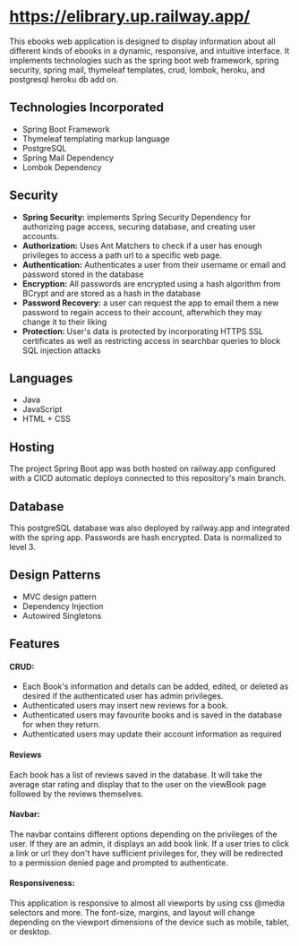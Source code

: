 # https://elibrary.up.railway.app/

This ebooks web application is designed to display information about all different kinds of ebooks in a dynamic, responsive, and intuitive interface. It implements technologies such as the spring boot web framework, spring security, spring mail, thymeleaf templates, crud, lombok, heroku, and postgresql heroku db add on.

## Technologies Incorporated
<ul>
  <li>Spring Boot Framework</li>
  <li>Thymeleaf templating markup language</li>
  <li>PostgreSQL</li>
  <li>Spring Mail Dependency</li>
  <li>Lombok Dependency</li>
</ul>

## Security
<ul>
  <li><b>Spring Security:</b> implements Spring Security Dependency for authorizing page access, securing database, and creating user accounts. </li>
  <li><b>Authorization:</b> Uses Ant Matchers to check if a user has enough privileges to access a path url to a specific web page.</li>
  <li><b>Authentication:</b> Authenticates a user from their username or email and password stored in the database</li>
  <li><b>Encryption:</b> All passwords are encrypted using a hash algorithm from BCrypt and are stored as a hash in the database</li>
  <li><b>Password Recovery:</b> a user can request the app to email them a new password to regain access to their account, afterwhich they may change it to their liking</li>
  <li><b>Protection: </b>User's data is protected by incorporating HTTPS SSL certificates as well as restricting access in searchbar queries to block SQL injection attacks </li>
</ul>

## Languages
<ul>
  <li>Java</li>
  <li>JavaScript</li>
  <li>HTML + CSS</li>
</ul>

## Hosting
The project Spring Boot app was both hosted on railway.app configured with a CICD automatic deploys connected to this repository's main branch.

## Database
This postgreSQL database was also deployed by railway.app and integrated with the spring app. Passwords are hash encrypted. Data is normalized to level 3. 

## Design Patterns
<ul>
  <li>MVC design pattern</li>
  <li>Dependency Injection</li>
  <li>Autowired Singletons</li>
</ul>

## Features

#### CRUD: ####
<ul>
  <li>Each Book's information and details can be added, edited, or deleted as desired if the authenticated user has admin privileges. </li>
  <li>Authenticated users may insert new reviews for a book.</li>
  <li>Authenticated users may favourite books and is saved in the database for when they return.</li>
  <li>Authenticated users may update their account information as required </li>
</ul>

#### Reviews ####

 Each book has a list of reviews saved in the database. It will take the average star rating and display that to the user on the viewBook page followed by the reviews themselves.
  
#### Navbar: ####
 
 The navbar contains different options depending on the privileges of the user. If they are an admin, it displays an add book link. If a user tries to click a link or url they don't have sufficient privileges for, they will be redirected to a permission denied page and prompted to authenticate.
 
#### Responsiveness: ####

  This application is responsive to almost all viewports by using css @media selectors and more. The font-size, margins, and layout will change depending on the viewport dimensions of the device such as mobile, tablet, or desktop. 
  

